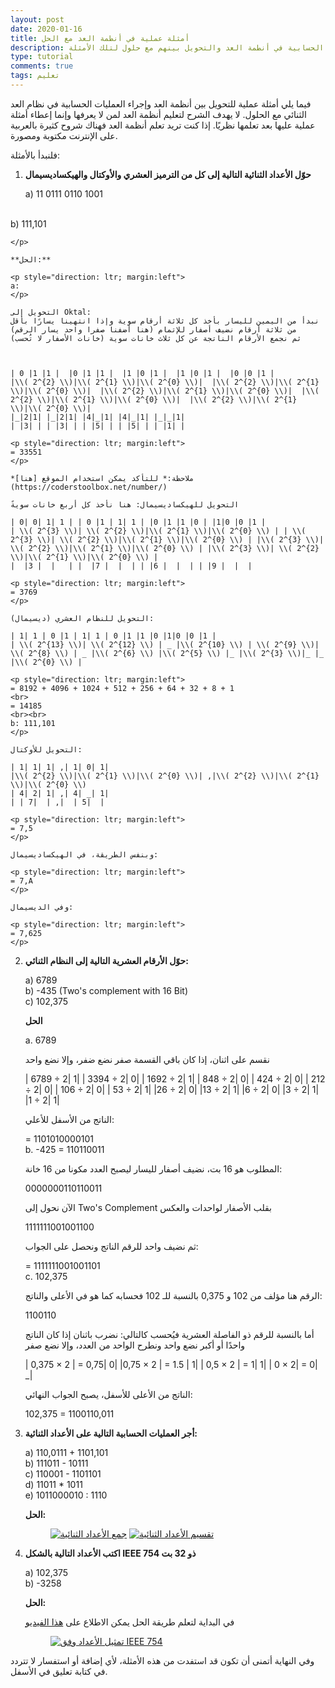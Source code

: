 ```yaml
---
layout: post
date: 2020-01-16
title: أمثلة عملية في أنطمة العد مع الحل
description: أمثلة في العمليات الحسابية في أنطمة العد والتحويل بينهم مع حلول لتلك الأمثلة
type: tutorial
comments: true
tags: تعليم
---
```


<style>
table {
  border-collapse: collapse;
  text-align: center;
  direction: ltr;
}
table, th, td, tr {
  border: 1px solid #ddd;
}
 tr:hover {background-color: #f5f5f5;} 
</style>

فيما يلي أمثلة عملية للتحويل بين أنظمة العد وإجراء العمليات الحسابية في نظام العد الثنائي مع الحلول. لا يهدف الشرح لتعليم أنظمة العد لمن لا يعرفها وإنما إعطاء أمثلة عملية عليها بعد تعلمها نظريًا. إذا كنت تريد تعلم أنظمة العد فهناك شروح كثيرة بالعربية على الإنترنت مكتوبة ومصورة.

فلنبدأ بالأمثلة:



1. **حوّل الأعداد الثنائية التالية إلى كل من الترميز العشري والأوكتال والهيكساديسيمال**

    <p style="direction: ltr; margin:left">

    a) 11 0111 0110 1001
<br>
    b) 111,101
    
    </p>

    **الحل:**

    <p style="direction: ltr; margin:left">
    a:
    </p>

    التحويل إلى Oktal:
    نبدأ من اليمين لليسار بأخذ كل ثلاثة أرقام سوية وإذا انتهينا يسارًا بأقل من ثلاثة أرقام نضيف أصفار للإتمام (هنا أضفنا صفرا واحد يسار الرقم)
    ثم نجمع الأرقام الناتجة عن كل ثلاث خانات سوية (خانات الأصفار لا تُحسب)



    | 0 |1 |1 |  |0 |1 |1 |  |1 |0 |1 |  |1 |0 |1 |  |0 |0 |1 |
    |\\( 2^{2} \\)|\\( 2^{1} \\)|\\( 2^{0} \\)|  |\\( 2^{2} \\)|\\( 2^{1} \\)|\\( 2^{0} \\)|  |\\( 2^{2} \\)|\\( 2^{1} \\)|\\( 2^{0} \\)|  |\\( 2^{2} \\)|\\( 2^{1} \\)|\\( 2^{0} \\)|  |\\( 2^{2} \\)|\\( 2^{1} \\)|\\( 2^{0} \\)|
    |_|2|1| |_|2|1| |4|_|1| |4|_|1| |_|_|1|
    | |3| | | |3| | | |5| | | |5| | | |1| |

    <p style="direction: ltr; margin:left">
    = 33551
    </p>

    *ملاحظة:* للتأكد يمكن استخدام الموقع [هنا](https://coderstoolbox.net/number/)

    التحويل للهيكساديسيمال: هنا نأخذ كل أربع خانات سويةً

    | 0| 0| 1| 1 | | 0 |1 | 1| 1 | |0 |1 |1 |0 | |1|0 |0 |1 |
    | \\( 2^{3} \\)| \\( 2^{2} \\)|\\( 2^{1} \\)|\\( 2^{0} \\) | | \\( 2^{3} \\)| \\( 2^{2} \\)|\\( 2^{1} \\)|\\( 2^{0} \\) | |\\( 2^{3} \\)| \\( 2^{2} \\)|\\( 2^{1} \\)|\\( 2^{0} \\) | |\\( 2^{3} \\)| \\( 2^{2} \\)|\\( 2^{1} \\)|\\( 2^{0} \\) |
    |  |3 |  |   | |  |7 |  |  | | |6 |  |  | | |9 |  |  |

    <p style="direction: ltr; margin:left">
    = 3769
    </p>

    التحويل للنظام العشري (ديسيمال):
    
    | 1| 1 | 0 |1 | 1| 1 | 0 |1 |1 |0 |1|0 |0 |1 |
    | \\( 2^{13} \\)| \\( 2^{12} \\) | _ |\\( 2^{10} \\) | \\( 2^{9} \\)| \\( 2^{8} \\) | _ |\\( 2^{6} \\) |\\( 2^{5} \\) |_ |\\( 2^{3} \\)|_ |_ |\\( 2^{0} \\) |

    <p style="direction: ltr; margin:left">
    = 8192 + 4096 + 1024 + 512 + 256 + 64 + 32 + 8 + 1
    <br>
    = 14185
    <br><br>
    b: 111,101 
    </p>
    
    التحويل للأوكتال:

    | 1| 1| 1| ,| 1| 0| 1|
    |\\( 2^{2} \\)|\\( 2^{1} \\)|\\( 2^{0} \\)| ,|\\( 2^{2} \\)|\\( 2^{1} \\)|\\( 2^{0} \\)
    | 4| 2| 1| ,| 4| _| 1|
    | | 7|  | ,|  | 5|  |

    <p style="direction: ltr; margin:left">
    = 7,5
    </p>

    وبنفس الطريقة، في الهيكساديسيمال:

    <p style="direction: ltr; margin:left">
    = 7,A
    </p>
    
    وفي الديسيمال:

    <p style="direction: ltr; margin:left">
    = 7,625
    </p>

2. **حوّل الأرقام العشرية التالية إلى النظام الثنائي:**

    <p style="direction: ltr; margin:left">

    a) 6789
    <br>
    b) -435 (Two's complement with 16 Bit)
    <br>
    c) 102,375
    </p>

    **الحل**

    <p style="direction: ltr; margin:left">

    a. 6789
    </p>
    
    نقسم على اثنان، إذا كان باقي القسمة صفر نضع ضفر، وإلا نضع واحد

    | 6789 ÷ 2| 1|
    | 3394 ÷ 2| 0|
    | 1692 ÷ 2| 1|
    | 848 ÷ 2| 0|
    | 424 ÷ 2| 0|
    | 212 ÷ 2| 0|
    | 106 ÷ 2| 0|
    | 53 ÷ 2| 1|
    |26 ÷ 2| 0|
    |13 ÷ 2| 1|
    |6 ÷ 2| 0|
    |3 ÷ 2| 1|
    |1 ÷ 2| 1|

    الناتج من الأسفل للأعلي:

    <p style="direction: ltr; margin:left">
    = 1101010000101
    <br>
    b. -425 = 110110011
    </p>
    المطلوب هو 16 بت، نضيف أصفار لليسار ليصبح العدد مكونا من 16 خانة:

     <p style="direction: ltr; margin:left">
     0000000110110011
    </p>
    
    الآن نحول إلى Two's Complement بقلب الأصفار لواحدات والعكس
    
     <p style="direction: ltr; margin:left">
  
     1111111001001100
    </p>

    ثم نضيف واحد للرقم الناتج ونحصل على الجواب:

    <p style="direction: ltr; margin:left">
  
     =  1111111001001101
    <br>
    c. 102,375
    </p>
    
    الرقم هنا مؤلف من 102 و 0,375 بالنسبة للـ 102 فحسابه كما هو في الأعلى والناتج:
 
    <p style="direction: ltr; margin:left">
  
     1100110
    </p>

    أما بالنسبة للرقم ذو الفاصلة العشرية فيُحسب كالتالي: نضرب باثنان إذا كان الناتج واحدًا أو أكبر نضع واحد ونطرح الواحد من العدد، وإلا نضع صفر

    | 0,375 × 2 | = 0,75| 0|
    |0,75 × 2 | = 1.5 | 1|
    | 0,5 × 2 | = 1| 1|
    | 0 × 2| = 0| _|

    الناتج من الأعلى للأسفل، يصبح الجواب النهائي:

    <p style="direction: ltr; margin:left">
    102,375 = 1100110,011
    </p>
3. **أجر العمليات الحسابية التالية على الأعداد الثنائية:**

    <p style="direction: ltr; margin:left">
    a) 110,0111 + 1101,101
    <br>
    b) 111011 - 10111
    <br>
    c) 110001 - 1101101
    <br>
    d) 11011 * 1011
    <br>
    e) 1011000010 : 1110
    </p>

    **الحل:**

    <figure class="half">
    <a href="/assets/Aufgabe3.jpg"><img src="/assets/Aufgabe3.jpg" alt="جمع الأعداد الثنائية"></a>
    <a href="/assets/Aufgabe3_1.jpg"><img src="/assets/Aufgabe3_1.jpg" alt="تقسيم الأعداد الثنائية"></a>
    </figure>

4. **اكتب الأعداد التالية بالشكل IEEE 754 ذو 32 بت**

    <p style="direction: ltr; margin:left">
    a) 102,375
    <br>
    b) -3258
    </p>

    **الحل:**

    في البداية لتعلم طريقة الحل يمكن الاطلاع على [هذا الفيديو](https://www.youtube.com/watch?v=8afbTaA-gOQ)

     <figure class="half">
    <a href="/assets/Aufgabe4.jpg"><img src="/assets/Aufgabe4.jpg" alt="تمثيل الأعداد وفق IEEE 754"></a>
    </figure>

وفي النهاية أتمنى أن تكون قد استفدت من هذه الأمثلة، ﻷي إضافة أو استفسار لا تتردد في كتابة تعليق في الأسفل.



